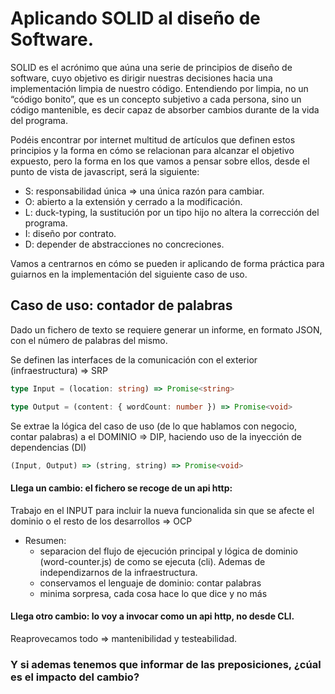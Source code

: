 # Aplicando SOLID al diseño de Software.

SOLID es el acrónimo que aúna una serie de principios de diseño de software, cuyo objetivo es dirigir nuestras decisiones 
hacia una implementación limpia de nuestro código. Entendiendo por limpia, no un “código bonito”, 
que es un concepto subjetivo a cada persona, sino un código mantenible, es decir capaz de absorber cambios durante de la vida del programa.

Podéis encontrar por internet multitud de artículos que definen estos principios y la forma en cómo se relacionan para 
alcanzar el objetivo expuesto, pero la forma en los que vamos a pensar sobre ellos, desde el punto de vista de javascript, 
será la siguiente:

- S: responsabilidad única => una única razón para cambiar.
- O: abierto a la extensión y cerrado a la modificación.
- L: duck-typing, la sustitución por un tipo hijo no altera la corrección del programa.
- I: diseño por contrato.
- D: depender de abstracciones no concreciones.

Vamos a centrarnos en cómo se pueden ir aplicando de forma práctica para guiarnos en la implementación del siguiente caso de uso.

## Caso de uso: contador de palabras

Dado un fichero de texto se requiere generar un informe, en formato JSON, con el número de palabras del mismo.

Se definen las interfaces de la comunicación con el exterior (infraestructura) => SRP

```typescript
type Input = (location: string) => Promise<string>

type Output = (content: { wordCount: number }) => Promise<void>
```

Se extrae la lógica del caso de uso (de lo que hablamos con negocio, contar palabras) a el DOMINIO => DIP, haciendo uso de la inyección de dependencias (DI)

```typescript
(Input, Output) => (string, string) => Promise<void>
```

#### Llega un cambio: el fichero se recoge de un api http:

Trabajo en el INPUT para incluir la nueva funcionalida sin que se afecte el dominio o el resto de los desarrollos => OCP

- Resumen:
  - separacion del flujo de ejecución principal y lógica de dominio (word-counter.js) de como se ejecuta (cli). Ademas de independizarnos de la infraestructura.
  - conservamos el lenguaje de dominio: contar palabras
  - minima sorpresa, cada cosa hace lo que dice y no más

#### Llega otro cambio: lo voy a invocar como un api http, no desde CLI.

Reaprovecamos todo => mantenibilidad y testeabilidad.

### Y si ademas tenemos que informar de las preposiciones, ¿cúal es el impacto del cambio?
